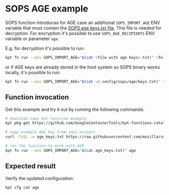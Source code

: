# SOPS AGE example

SOPS function introduces for AGE case an additional `SOPS_IMPORT_AGE` ENV variable
that must contain the [SOPS age keys.txt file](https://github.com/mozilla/sops/blob/master/age/keys.txt).
This file is needed for decryption. For encryption it's possible to use
`SOPS_AGE_RECIPIENTS` ENV variable or parameter `age`.

E.g. for decryption it's possible to run:

```sh
kpt fn run --env SOPS_IMPORT_AGE="$(cat <file with age keys>.txt)" <folder>
```

or if AGE keys are already stored in the host system so SOPS binary works locally, it's possible to run:

```sh
kpt fn run --env SOPS_IMPORT_AGE="$(cat ~/.config/sops/age/keys.txt)" <folder>
```

## Function invocation

Get this example and try it out by running the following commands:

```sh
# download sops kpt-function example
kpt pkg get https://github.com/GoogleContainerTools/kpt-functions-catalog.git/examples/contrib/sops/age .

# copy example AGE key from sops project
curl -fsSL -o age_keys.txt https://raw.githubusercontent.com/mozilla/sops/master/age/keys.txt

# run the function to work with AGE
kpt fn run --env SOPS_IMPORT_AGE="$(cat age_keys.txt)" age
```

## Expected result

Verify the updated configuration:

```sh
kpt cfg cat age
```
